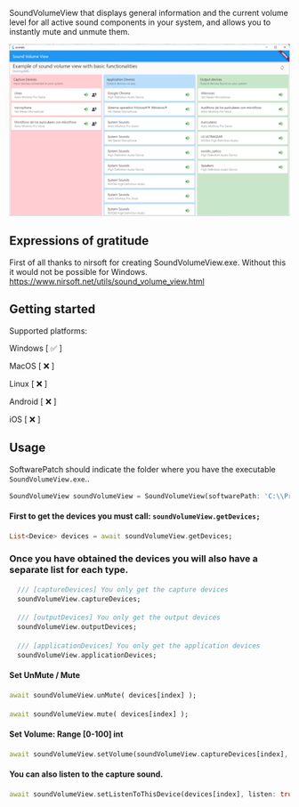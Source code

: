 SoundVolumeView that displays general information and the current volume level for all active sound components in your system, and allows you to instantly mute and unmute them.

![](https://github.com/DomingoMG/sound_volume_view/blob/main/assets/SoundVolumeView.png?raw=true)

## Expressions of gratitude
First of all thanks to nirsoft for creating SoundVolumeView.exe. Without this it would not be possible for Windows.
https://www.nirsoft.net/utils/sound_volume_view.html

## Getting started
Supported platforms:  
  
  Windows [ ✅ ]
  
  MacOS [ ❌ ]
  
  Linux [ ❌ ]
  
  Android [ ❌ ]
  
  iOS [ ❌ ]

## Usage
SoftwarePatch should indicate the folder where you have the executable ```SoundVolumeView.exe```..

```dart
SoundVolumeView soundVolumeView = SoundVolumeView(softwarePath: 'C:\\Program Files\\Sound\\');
```

#### First to get the devices you must call: ```soundVolumeView.getDevices;```
```dart
List<Device> devices = await soundVolumeView.getDevices;
```

### Once you have obtained the devices you will also have a separate list for each type.
```dart
  /// [captureDevices] You only get the capture devices
  soundVolumeView.captureDevices;

  /// [outputDevices] You only get the output devices
  soundVolumeView.outputDevices;

  /// [applicationDevices] You only get the application devices
  soundVolumeView.applicationDevices;
```

#### Set UnMute / Mute
```dart
await soundVolumeView.unMute( devices[index] );

await soundVolumeView.mute( devices[index] );
```

#### Set Volume: Range [0-100] int
```dart
await soundVolumeView.setVolume(soundVolumeView.captureDevices[index], 100);
```

#### You can also listen to the capture sound.
```dart
await soundVolumeView.setListenToThisDevice(devices[index], listen: true);
```